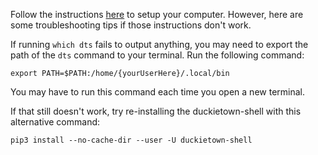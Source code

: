 Follow the instructions [here](https://docs.duckietown.com/daffy/opmanual-duckiebot/setup/setup_laptop/index.html) to setup your computer. However, here are some troubleshooting tips if those instructions don't work.

If  running ```which dts``` fails to output anything, you may need to export the path of the ```dts``` command to your terminal. Run the following command:

```
export PATH=$PATH:/home/{yourUserHere}/.local/bin
```

You may have to run this command each time you open a new terminal.

If that still doesn't work, try re-installing the duckietown-shell with this alternative command:

```
pip3 install --no-cache-dir --user -U duckietown-shell
```
